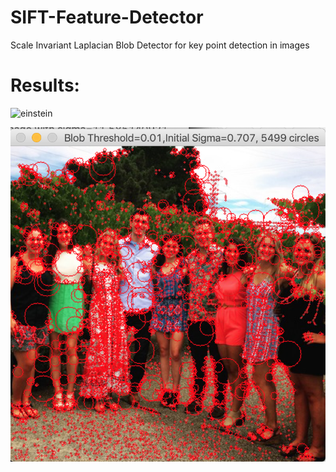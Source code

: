 # SIFT-Feature-Detector
Scale Invariant Laplacian Blob Detector for key point detection in images


# Results:

![einstein](imgs/einstein.png=250X250)


![people|250x250,20%](imgs/people.png)
